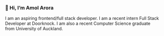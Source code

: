 ### **👋 Hi, I’m Amol Arora**

I am an aspiring frontend/full stack developer.
I am a recent intern Full Stack Developer at Doorknock.
I am also a recent Computer Science graduate from University of Auckland.
